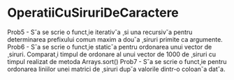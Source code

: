 # OperatiiCuSiruriDeCaractere
Prob5 - S˘a se scrie o funct¸ie iterativ˘a ¸si una recursiv˘a pentru determinarea prefixului comun maxim
a dou˘a ¸siruri primite ca argumente.
Prob6 - S˘a se scrie o funct¸ie static˘a pentru ordonarea unui vector de ¸siruri. Comparat¸i timpul
de ordonare al unui vector de 1000 de ¸siruri cu timpul realizat de metoda Arrays.sort()
Prob7 - S˘a se scrie o funct¸ie pentru ordonarea liniilor unei matrici de ¸siruri dup˘a valorile dintr-o
coloan˘a dat˘a.
